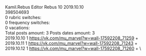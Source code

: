 Kamil.Rebus	Editor Rebus 10 2019.10.10\
398504693\
0 rubric switches:\
0 frequency switches:\
0 vacations:\
Total posts amount: 3	Posts dates amount: 3\
2019.10.10 1 https://vk.com/mu_marvel?w=wall-17592208_71259 + \
2019.10.11 1 https://vk.com/mu_marvel?w=wall-17592208_71243 + \
2019.10.12 1 https://vk.com/mu_marvel?w=wall-17592208_71260 + \
